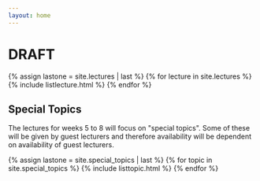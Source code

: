```yaml
---
layout: home
---
```


# DRAFT 

{% assign lastone = site.lectures | last %}
{% for lecture in site.lectures %}
{% include listlecture.html %}
{% endfor %}

## Special Topics

The lectures for weeks 5 to 8 will focus on "special topics". Some of these will be given by guest lecturers and therefore availability will be dependent on availability of guest lecturers.

{% assign lastone = site.special_topics | last %}
{% for topic in site.special_topics %}
{% include listtopic.html %}
{% endfor %}
